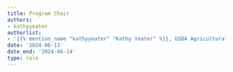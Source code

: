 ```yaml
---
title: Program Chair
authors:
- kathyyeater
authorlist:
- '{{% mention_name "kathyyeater" "Kathy Yeater" %}}, USDA Agricultural Research Service'
date: '2024-06-13'
date_end: '2024-06-14'
type: role
---
```

